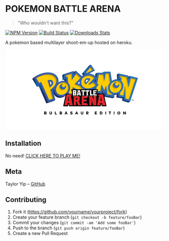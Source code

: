 
# POKEMON BATTLE ARENA
> "Who wouldn't want this?"

[![NPM Version][npm-image]][npm-url]
[![Build Status][travis-image]][travis-url]
[![Downloads Stats][npm-downloads]][npm-url]

A pokemon based multilayer shoot-em-up hosted on heroku.

![](/client/img/pkmn-title.png)

## Installation

No need! [CLICK HERE TO PLAY ME!](https://arcane-sea-60625.herokuapp.com/)

## Meta

Taylor Yip – [GitHub](https://github.com/yippptay)

## Contributing

1. Fork it (<https://github.com/yourname/yourproject/fork>)
2. Create your feature branch (`git checkout -b feature/fooBar`)
3. Commit your changes (`git commit -am 'Add some fooBar'`)
4. Push to the branch (`git push origin feature/fooBar`)
5. Create a new Pull Request

<!-- Markdown link & img dfn's -->
[npm-image]: https://img.shields.io/npm/v/datadog-metrics.svg?style=flat-square
[npm-url]: https://npmjs.org/package/datadog-metrics
[npm-downloads]: https://img.shields.io/npm/dm/datadog-metrics.svg?style=flat-square
[travis-image]: https://img.shields.io/travis/dbader/node-datadog-metrics/master.svg?style=flat-square
[travis-url]: https://travis-ci.org/dbader/node-datadog-metrics
[wiki]: https://github.com/yourname/yourproject/wiki
